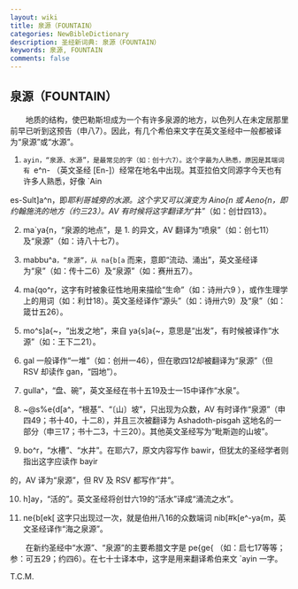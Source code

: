 ```yaml
---
layout: wiki
title: 泉源（FOUNTAIN）
categories: NewBibleDictionary
description: 圣经新词典: 泉源（FOUNTAIN）
keywords: 泉源, FOUNTAIN
comments: false
---
```


## 泉源（FOUNTAIN）

　　地质的结构，使巴勒斯坦成为一个有许多泉源的地方，以色列人在未定居那里前早已听到这预告（申八7）。因此，有几个希伯来文字在英文圣经中一般都被译为“泉源”或“水源”。

1. `ayin，“泉源、水源”，是最常见的字（如：创十六7）。这个字最为人熟悉，原因是其端词有 `e^n- （英文圣经 [En-]）经常在地名中出现。其亚拉伯文同源字今天也有许多人熟悉，好像 `Ain

es-Sult]a^n，即*耶利哥城旁的水源。这个字又可以演变为 Aino{n 或 Aeno{n，即约翰施洗的地方（约三23）。AV 有时候将这字翻译为*“井”（如：创廿四13）。

2. ma`ya{n，“泉源的地点”，是 1. 的异文，AV 翻译为“喷泉”（如：创七11）及“泉源”（如：诗八十七7）。

3. mabbu^a`，“泉源”，从 na{b[a` 而来，意即“流动、涌出”，英文圣经译为“泉”（如：传十二6）及“泉源”（如：赛卅五7）。

4. ma{qo^r，这字有时被象征性地用来描绘“生命”（如：诗卅六9 ），或作生理学上的用词（如：利廿18）。英文圣经译作“源头”（如：诗卅六9）及“泉”（如：箴廿五26）。

5. mo^s]a{~，“出发之地”，来自 ya{s]a{~，意思是“出发”，有时候被译作“水源”（如：王下二21）。

6. gal 一般译作“一堆”（如：创卅一46），但在歌四12却被翻译为“泉源”（但 RSV 却读作 gan，“园地”）。

7. gulla^，“盘、碗”，英文圣经在书十五19及士一15中译作“水泉”。

8. ~@s%e{d[a^，“根基”、“〔山〕坡”，只出现为众数，AV 有时译作“泉源”（申四49；书十40，十二8），并且三次被翻译为 Ashadoth-pisgah 这地名的一部分（申三17；书十二3，十三20）。其他英文圣经写为“毗斯迦的山坡”。

9. bo^r，“水槽”、“水井”。在耶六7，原文内容写作 bawir，但犹太的圣经学者则指出这字应读作 bayir

的，AV 译为“泉源”，但 RV 及 RSV 都写作“井”。

10. h]ay，“活的”。英文圣经将创廿六19的“活水”译成“涌流之水”。

11. ne{b[ek[ 这字只出现过一次，就是伯卅八16的众数端词 nib[#k[e^-ya{m，英文圣经译作“海之泉源”。

　　在新约圣经中“水源”、“泉源”的主要希腊文字是 pe{ge{ （如：启七17等等；参：可五29；约四6）。在七十士译本中，这字是用来翻译希伯来文 `ayin 一字。

T.C.M.







